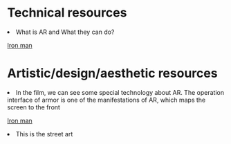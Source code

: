 <h1>  Technical resources </h1>
  <li> What is AR and What they can do?</li>
  <p><a href="https://arvr.google.com/ar/">Iron man</a></p>
  
  
  
  
  
  
  
  
<h1> Artistic/design/aesthetic resources </h1>
<li>In the film, we can see some special technology about AR. The operation interface of armor is one of the manifestations of AR, which maps the screen to the front</li>
<p><a href="https://www.youtube.com/watch?v=8ugaeA-nMTc">Iron man</a></p>

<li>This is the street art</li> 

  




